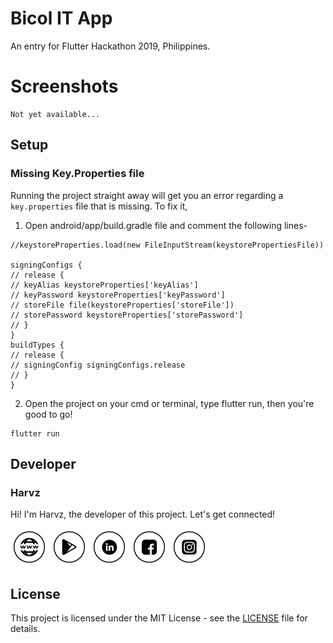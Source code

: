 # Bicol IT App

An entry for Flutter Hackathon 2019, Philippines.

# Screenshots

```
Not yet available...
```

## Setup

### Missing Key.Properties file

Running the project straight away will get you an error regarding a `key.properties` file that is missing. To fix it,

1.  Open android/app/build.gradle file and comment the following lines-

```
//keystoreProperties.load(new FileInputStream(keystorePropertiesFile))

signingConfigs {
// release {
// keyAlias keystoreProperties['keyAlias']
// keyPassword keystoreProperties['keyPassword']
// storeFile file(keystoreProperties['storeFile'])
// storePassword keystoreProperties['storePassword']
// }
}
buildTypes {
// release {
// signingConfig signingConfigs.release
// }
}
```

2.  Open the project on your cmd or terminal, type flutter run, then you're good to go!

```
flutter run
```

## Developer

### Harvz

Hi! I'm Harvz, the developer of this project. Let's get connected!

<a href="https://hrvzz.com"><img src="raw/website-icon.png" width="60"></a>
<a href="https://play.google.com/store/apps/dev?id=4935714394750436171"><img src="raw/play-store-icon.png" width="60"></a>
<a href="https://www.linkedin.com/in/harvz/"><img src="raw/linkedin-icon.png" width="60"></a>
<a href="https://www.facebook.com/harvzjavier"><img src="raw/facebook-icon.png" width="60"></a>
<a href="https://www.instagram.com/harvzjavier/"><img src="raw/instagram-icon.png" width="60"></a>

## License

This project is licensed under the MIT License - see the [LICENSE](LICENSE) file for details.

